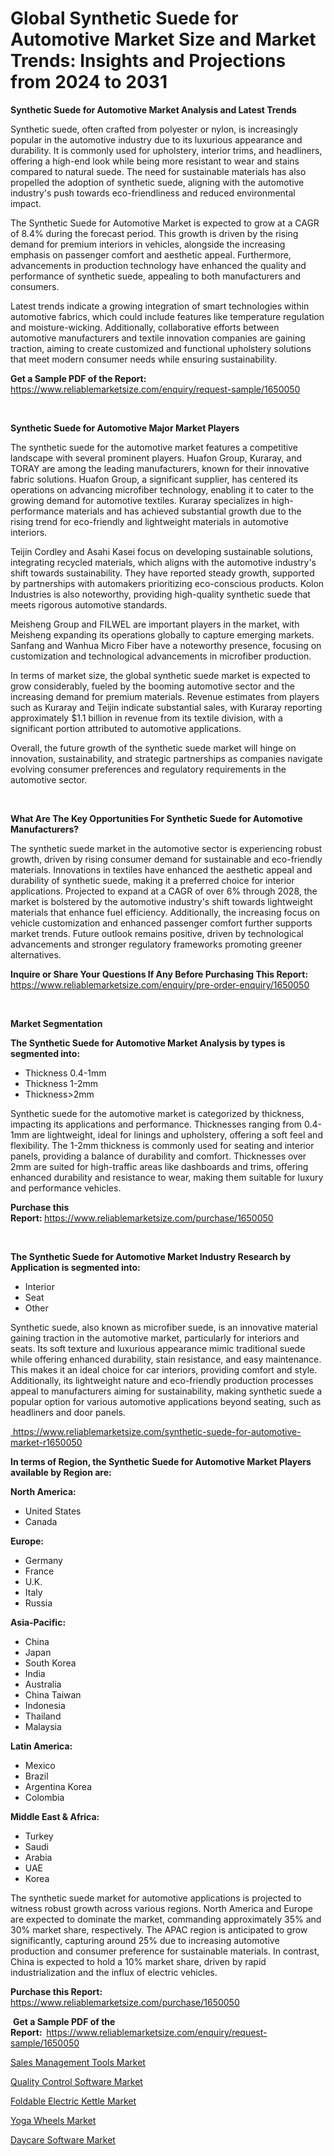<p><h1>Global Synthetic Suede for Automotive Market Size and Market Trends: Insights and Projections from 2024 to 2031</h1></p><p><strong>Synthetic Suede for Automotive Market Analysis and Latest Trends</strong></p>
<p><p>Synthetic suede, often crafted from polyester or nylon, is increasingly popular in the automotive industry due to its luxurious appearance and durability. It is commonly used for upholstery, interior trims, and headliners, offering a high-end look while being more resistant to wear and stains compared to natural suede. The need for sustainable materials has also propelled the adoption of synthetic suede, aligning with the automotive industry's push towards eco-friendliness and reduced environmental impact.</p><p>The Synthetic Suede for Automotive Market is expected to grow at a CAGR of 8.4% during the forecast period. This growth is driven by the rising demand for premium interiors in vehicles, alongside the increasing emphasis on passenger comfort and aesthetic appeal. Furthermore, advancements in production technology have enhanced the quality and performance of synthetic suede, appealing to both manufacturers and consumers.</p><p>Latest trends indicate a growing integration of smart technologies within automotive fabrics, which could include features like temperature regulation and moisture-wicking. Additionally, collaborative efforts between automotive manufacturers and textile innovation companies are gaining traction, aiming to create customized and functional upholstery solutions that meet modern consumer needs while ensuring sustainability.</p></p>
<p><strong>Get a Sample PDF of the Report:&nbsp;</strong> <a href="https://www.reliablemarketsize.com/enquiry/request-sample/1650050?utm_campaign=1103&utm_medium=2&utm_source=Github&utm_content=ia&utm_term=26092024&utm_id=synthetic-suede-for-automotive">https://www.reliablemarketsize.com/enquiry/request-sample/1650050</a></p>
<p>&nbsp;</p>
<p><strong>Synthetic Suede for Automotive Major Market Players</strong></p>
<p><p>The synthetic suede for the automotive market features a competitive landscape with several prominent players. Huafon Group, Kuraray, and TORAY are among the leading manufacturers, known for their innovative fabric solutions. Huafon Group, a significant supplier, has centered its operations on advancing microfiber technology, enabling it to cater to the growing demand for automotive textiles. Kuraray specializes in high-performance materials and has achieved substantial growth due to the rising trend for eco-friendly and lightweight materials in automotive interiors.</p><p>Teijin Cordley and Asahi Kasei focus on developing sustainable solutions, integrating recycled materials, which aligns with the automotive industry's shift towards sustainability. They have reported steady growth, supported by partnerships with automakers prioritizing eco-conscious products. Kolon Industries is also noteworthy, providing high-quality synthetic suede that meets rigorous automotive standards.</p><p>Meisheng Group and FILWEL are important players in the market, with Meisheng expanding its operations globally to capture emerging markets. Sanfang and Wanhua Micro Fiber have a noteworthy presence, focusing on customization and technological advancements in microfiber production.</p><p>In terms of market size, the global synthetic suede market is expected to grow considerably, fueled by the booming automotive sector and the increasing demand for premium materials. Revenue estimates from players such as Kuraray and Teijin indicate substantial sales, with Kuraray reporting approximately $1.1 billion in revenue from its textile division, with a significant portion attributed to automotive applications. </p><p>Overall, the future growth of the synthetic suede market will hinge on innovation, sustainability, and strategic partnerships as companies navigate evolving consumer preferences and regulatory requirements in the automotive sector.</p></p>
<p>&nbsp;</p>
<p><strong>What Are The Key Opportunities For Synthetic Suede for Automotive Manufacturers?</strong></p>
<p><p>The synthetic suede market in the automotive sector is experiencing robust growth, driven by rising consumer demand for sustainable and eco-friendly materials. Innovations in textiles have enhanced the aesthetic appeal and durability of synthetic suede, making it a preferred choice for interior applications. Projected to expand at a CAGR of over 6% through 2028, the market is bolstered by the automotive industry's shift towards lightweight materials that enhance fuel efficiency. Additionally, the increasing focus on vehicle customization and enhanced passenger comfort further supports market trends. Future outlook remains positive, driven by technological advancements and stronger regulatory frameworks promoting greener alternatives.</p></p>
<p><strong>Inquire or Share Your Questions If Any Before Purchasing This Report:</strong> <a href="https://www.reliablemarketsize.com/enquiry/pre-order-enquiry/1650050?utm_campaign=1103&utm_medium=2&utm_source=Github&utm_content=ia&utm_term=26092024&utm_id=synthetic-suede-for-automotive">https://www.reliablemarketsize.com/enquiry/pre-order-enquiry/1650050</a></p>
<p>&nbsp;</p>
<p><strong>Market Segmentation</strong></p>
<p><strong>The Synthetic Suede for Automotive Market Analysis by types is segmented into:</strong></p>
<p><ul><li>Thickness 0.4-1mm</li><li>Thickness 1-2mm</li><li>Thickness>2mm</li></ul></p>
<p><p>Synthetic suede for the automotive market is categorized by thickness, impacting its applications and performance. Thicknesses ranging from 0.4-1mm are lightweight, ideal for linings and upholstery, offering a soft feel and flexibility. The 1-2mm thickness is commonly used for seating and interior panels, providing a balance of durability and comfort. Thicknesses over 2mm are suited for high-traffic areas like dashboards and trims, offering enhanced durability and resistance to wear, making them suitable for luxury and performance vehicles.</p></p>
<p><strong>Purchase this Report:&nbsp;</strong><a href="https://www.reliablemarketsize.com/purchase/1650050?utm_campaign=1103&utm_medium=2&utm_source=Github&utm_content=ia&utm_term=26092024&utm_id=synthetic-suede-for-automotive">https://www.reliablemarketsize.com/purchase/1650050</a></p>
<p>&nbsp;</p>
<p><strong>The Synthetic Suede for Automotive Market Industry Research by Application is segmented into:</strong></p>
<p><ul><li>Interior</li><li>Seat</li><li>Other</li></ul></p>
<p><p>Synthetic suede, also known as microfiber suede, is an innovative material gaining traction in the automotive market, particularly for interiors and seats. Its soft texture and luxurious appearance mimic traditional suede while offering enhanced durability, stain resistance, and easy maintenance. This makes it an ideal choice for car interiors, providing comfort and style. Additionally, its lightweight nature and eco-friendly production processes appeal to manufacturers aiming for sustainability, making synthetic suede a popular option for various automotive applications beyond seating, such as headliners and door panels.</p></p>
<p><a href="https://www.reliablemarketsize.com/synthetic-suede-for-automotive-market-r1650050?utm_campaign=1103&utm_medium=2&utm_source=Github&utm_content=ia&utm_term=26092024&utm_id=synthetic-suede-for-automotive">&nbsp;https://www.reliablemarketsize.com/synthetic-suede-for-automotive-market-r1650050</a></p>
<p><strong>In terms of Region, the Synthetic Suede for Automotive Market Players available by Region are:</strong></p>
<p>
    <p> <strong> North America: </strong>
        <ul>
            <li>United States</li>
            <li>Canada</li>
        </ul>
        </p> 
    <p> <strong> Europe: </strong>
        <ul>
            <li>Germany</li>
            <li>France</li>
            <li>U.K.</li>
            <li>Italy</li>
            <li>Russia</li>
        </ul>
        </p> 
    <p> <strong> Asia-Pacific: </strong>
        <ul>
            <li>China</li>
            <li>Japan</li>
            <li>South Korea</li>
            <li>India</li>
            <li>Australia</li>
            <li>China Taiwan</li>
            <li>Indonesia</li>
            <li>Thailand</li>
            <li>Malaysia</li>
        </ul>
        </p> 
    <p> <strong> Latin America: </strong>
        <ul>
            <li>Mexico</li>
            <li>Brazil</li>
            <li>Argentina Korea</li>
            <li>Colombia</li>
        </ul>
        </p> 
    <p> <strong> Middle East & Africa: </strong>
        <ul>
            <li>Turkey</li>
            <li>Saudi</li>
            <li>Arabia</li>
            <li>UAE</li>
            <li>Korea</li>
        </ul>
    </p>
    </p>
<p><p>The synthetic suede market for automotive applications is projected to witness robust growth across various regions. North America and Europe are expected to dominate the market, commanding approximately 35% and 30% market share, respectively. The APAC region is anticipated to grow significantly, capturing around 25% due to increasing automotive production and consumer preference for sustainable materials. In contrast, China is expected to hold a 10% market share, driven by rapid industrialization and the influx of electric vehicles.</p></p>
<p><strong>Purchase this Report: </strong><a href="https://www.reliablemarketsize.com/purchase/1650050?utm_campaign=1103&utm_medium=2&utm_source=Github&utm_content=ia&utm_term=26092024&utm_id=synthetic-suede-for-automotive">https://www.reliablemarketsize.com/purchase/1650050</a></p>
<p>&nbsp;<strong>Get a Sample PDF of the Report:&nbsp;&nbsp;</strong><a href="https://www.reliablemarketsize.com/enquiry/request-sample/1650050?utm_campaign=1103&utm_medium=2&utm_source=Github&utm_content=ia&utm_term=26092024&utm_id=synthetic-suede-for-automotive">https://www.reliablemarketsize.com/enquiry/request-sample/1650050</a></p>
<p><strong></strong></p>
<p><p><a href="https://www.linkedin.com/pulse/sales-management-tools-market-share-size-trends-industry-analysis-picjf?trackingId=Pjz0CydxRxqTVQSR1LkX4w%3D%3D&utm_campaign=1103&utm_medium=2&utm_source=Github&utm_content=ia&utm_term=26092024&utm_id=synthetic-suede-for-automotive">Sales Management Tools Market</a></p><p><a href="https://www.linkedin.com/pulse/comprehensive-analysis-global-quality-control-software-market-spstf?trackingId=87SyDLfATVGvQ9yNTblxUA%3D%3D&utm_campaign=1103&utm_medium=2&utm_source=Github&utm_content=ia&utm_term=26092024&utm_id=synthetic-suede-for-automotive">Quality Control Software Market</a></p><p><a href="https://issuu.com/reportprime-2/docs/foldable-electric-kettle-market-siz_b64ed806ae50e5?utm_campaign=1103&utm_medium=2&utm_source=Github&utm_content=ia&utm_term=26092024&utm_id=synthetic-suede-for-automotive">Foldable Electric Kettle Market</a></p><p><a href="https://issuu.com/reportprime-2/docs/yoga-wheels-market-size-2030.pptx_8265529a512af7?utm_campaign=1103&utm_medium=2&utm_source=Github&utm_content=ia&utm_term=26092024&utm_id=synthetic-suede-for-automotive">Yoga Wheels Market</a></p><p><a href="https://www.linkedin.com/pulse/global-daycare-software-market-share-growth-opportunities-qcjkf?trackingId=RfAjF3CZQd%2B4vPFTlQJbNQ%3D%3D&utm_campaign=1103&utm_medium=2&utm_source=Github&utm_content=ia&utm_term=26092024&utm_id=synthetic-suede-for-automotive">Daycare Software Market</a></p></p>